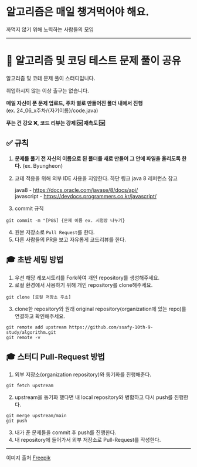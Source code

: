 # 알고리즘은 매일 챙겨먹어야 해요.
까먹지 않기 위해 노력하는 사람들의 모임

---
# 📓 알고리즘 및 코딩 테스트 문제 풀이 공유 
알고리즘 및 코테 문제 풀이 스터디입니다.

취업하시지 않는 이상 출구는 없습니다. 

**매일 자신이 푼 문제 업로드, 주차 별로 만들어진 폴더 내에서 진행**   
(ex. 24_06_x주차/{자기이름}/code.java)  

**푸는 건 강요 ❌, 코드 리뷰는 강제 🆗 재촉도 🆗**   

## ✅ 규칙
1. **문제를 풀기 전 자신의 이름으로 된 폴더를 새로 만들어 그 안에 파일을 올리도록 한다.** (ex. Byungheon)
2. 코테 적응을 위해 외부 IDE 사용을 지양한다. 하단 링크 java 8 레퍼런스 참고   

      java8 - https://docs.oracle.com/javase/8/docs/api/   
      javascript - https://devdocs.programmers.co.kr/javascript/

3. commit 규칙
```
git commit -m "[PGS] {문제 이름 ex. 시험장 나누기}
```
4. 원본 저장소로 `Pull Request`를 한다.
5. 다른 사람들의 PR을 보고 자유롭게 코드리뷰를 한다.


## 🎓 초반 세팅 방법
1. 우선 해당 레포시토리를 Fork하여 개인 repository를 생성해주세요.
2. 로컬 환경에서 사용하기 위해 개인 repository를 clone해주세요. 
```
git clone [로컬 저장소 주소]
```
3. clone한 repository와 원래 original repository(organization에 있는 repo)를 연결하고 확인해주세요.
```
git remote add upstream https://github.com/ssafy-10th-9-study/algorithm.git
git remote -v
```

## 🎓 스터디 Pull-Request 방법
1. 외부 저장소(organization repository)와 동기화를 진행해준다.
```
git fetch upstream
```
2. upstream을 동기화 했다면 내 local repository와 병합하고 다시 push를 진행한다. 
```
git merge upstream/main
git push
```
3. 내가 푼 문제들을 commit 후 push를 진행한다.
4. 내 repository에 들어가서 외부 저장소로 Pull-Request를 작성한다.

***
이미지 출처 <a href="https://kr.freepik.com/free-vector/hand-drawn-pill-cartoon-illustration_54998193.htm#query=%EC%95%8C%EC%95%BD%20%EC%9D%BC%EB%9F%AC%EC%8A%A4%ED%8A%B8&position=1&from_view=keyword&track=ais_user&uuid=be0ac040-5964-4a9f-8086-a6a1efd61248">Freepik</a>
